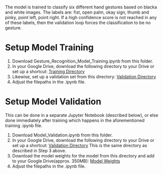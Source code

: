 The model is trained to classify six different hand gestures based on blacka and white images. The labels are: fist, open palm, okay sign, thumb and pinky, point left, point right. If a high confidence score is not reached in any of these labels, then the validation loop forces the classification to be no gesture.
# Setup Model Training
1. Download Gesture_Recognition_Model_Training.ipynb from this folder.
2. In your Google Drive, download the following directory to your Drive or set up a shortcut: [Training Directory](https://drive.google.com/drive/folders/1jc-2cZpSlfcVbh1l7J-NZC0B8syPossr?usp=sharing)
3. Likewise, set up a validation set from this directory: [Validation Directory](https://drive.google.com/drive/folders/1pq7OvHKynHlooWGfGIlt2tzS3n1N_pvn?usp=sharing)
4. Adjust the filepaths in the .ipynb file.
# Setup Model Validation
This can be done in a separate Jupyter Notebook (described below), or else done immediately after training which happens in the aforementioned training .ipynb file.
1. Download Model_Validation.ipynb from this folder.
2. In your Google Drive, download the following directory to your Drive or set up a shortcut: [Validation Directory](https://drive.google.com/drive/folders/1pq7OvHKynHlooWGfGIlt2tzS3n1N_pvn?usp=sharing) This is the same directory as described in Step 3 above.
3. Download the model weights for the model from this directory and add to your Google Drive(approx. 350MB): [Model Weights](https://drive.google.com/file/d/1kz315DDWlAJXhZu5a0LII6cAFeenP9qR/view?usp=sharing)
4. Adjust the filepaths in the .ipynb file.
